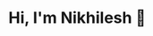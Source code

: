 # Hi, I'm Nikhilesh 👋

<!--
I'm a computer science graduate from Columbia University and will be starting my master's at MIT. I enjoy working on projects that sit at the intersection of software, machine learning, and real-world impact.

## 💻 Current Projects
- **ML + Finance**: Exploring trading strategies and predictive modeling through competitions and personal research.

## 🕓 Past Projects
- **Supportify** (2023–2024): Developed a voice automation tool for nonprofits and political campaigns, combining speech-to-text, LLMs, and text-to-speech to streamline outbound calling.

## 🔍 Areas of Interest
- Applied Machine Learning  
- Quantitative Research  
- Tech for Social Impact

## 📬 Contact
- Email: [Your Email]  
- Website/LinkedIn: [Your Link]

Thanks for visiting!
-->
